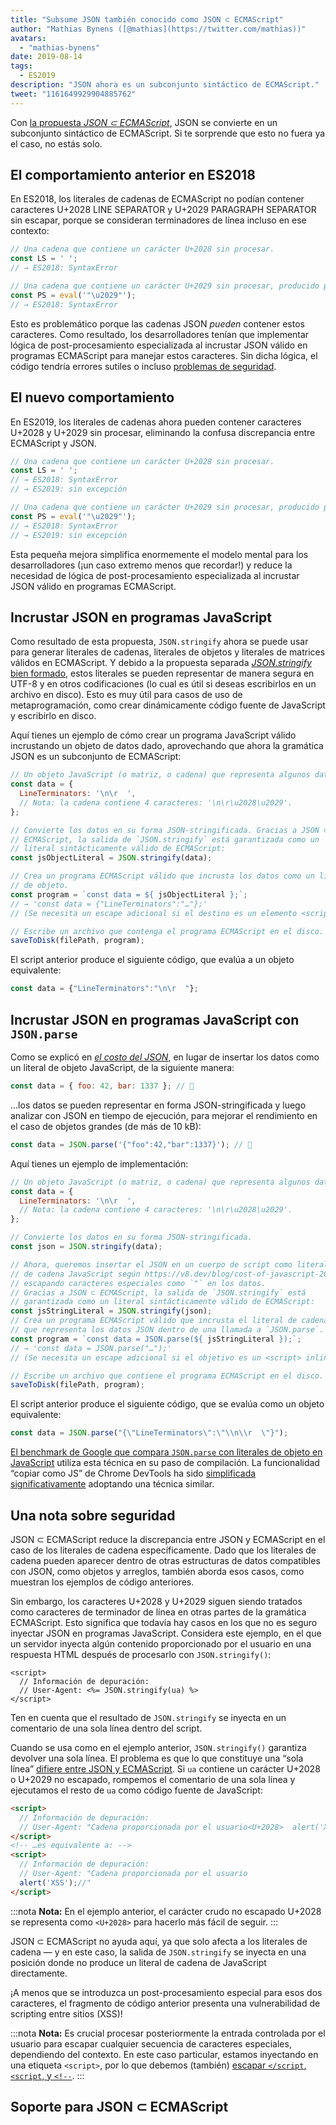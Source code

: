 ```yaml
---
title: "Subsume JSON también conocido como JSON ⊂ ECMAScript"
author: "Mathias Bynens ([@mathias](https://twitter.com/mathias))"
avatars:
  - "mathias-bynens"
date: 2019-08-14
tags:
  - ES2019
description: "JSON ahora es un subconjunto sintáctico de ECMAScript."
tweet: "1161649929904885762"
---
```

Con [la propuesta _JSON ⊂ ECMAScript_](https://github.com/tc39/proposal-json-superset), JSON se convierte en un subconjunto sintáctico de ECMAScript. Si te sorprende que esto no fuera ya el caso, no estás solo.

## El comportamiento anterior en ES2018

En ES2018, los literales de cadenas de ECMAScript no podían contener caracteres U+2028 LINE SEPARATOR y U+2029 PARAGRAPH SEPARATOR sin escapar, porque se consideran terminadores de línea incluso en ese contexto:

```js
// Una cadena que contiene un carácter U+2028 sin procesar.
const LS = ' ';
// → ES2018: SyntaxError

// Una cadena que contiene un carácter U+2029 sin procesar, producido por `eval`:
const PS = eval('"\u2029"');
// → ES2018: SyntaxError
```

Esto es problemático porque las cadenas JSON _pueden_ contener estos caracteres. Como resultado, los desarrolladores tenían que implementar lógica de post-procesamiento especializada al incrustar JSON válido en programas ECMAScript para manejar estos caracteres. Sin dicha lógica, el código tendría errores sutiles o incluso [problemas de seguridad](#security).

<!--truncate-->
## El nuevo comportamiento

En ES2019, los literales de cadenas ahora pueden contener caracteres U+2028 y U+2029 sin procesar, eliminando la confusa discrepancia entre ECMAScript y JSON.

```js
// Una cadena que contiene un carácter U+2028 sin procesar.
const LS = ' ';
// → ES2018: SyntaxError
// → ES2019: sin excepción

// Una cadena que contiene un carácter U+2029 sin procesar, producido por `eval`:
const PS = eval('"\u2029"');
// → ES2018: SyntaxError
// → ES2019: sin excepción
```

Esta pequeña mejora simplifica enormemente el modelo mental para los desarrolladores (¡un caso extremo menos que recordar!) y reduce la necesidad de lógica de post-procesamiento especializada al incrustar JSON válido en programas ECMAScript.

## Incrustar JSON en programas JavaScript

Como resultado de esta propuesta, `JSON.stringify` ahora se puede usar para generar literales de cadenas, literales de objetos y literales de matrices válidos en ECMAScript. Y debido a la propuesta separada [_JSON.stringify_ bien formado](/features/well-formed-json-stringify), estos literales se pueden representar de manera segura en UTF-8 y en otros codificaciones (lo cual es útil si deseas escribirlos en un archivo en disco). Esto es muy útil para casos de uso de metaprogramación, como crear dinámicamente código fuente de JavaScript y escribirlo en disco.

Aquí tienes un ejemplo de cómo crear un programa JavaScript válido incrustando un objeto de datos dado, aprovechando que ahora la gramática JSON es un subconjunto de ECMAScript:

```js
// Un objeto JavaScript (o matriz, o cadena) que representa algunos datos.
const data = {
  LineTerminators: '\n\r  ',
  // Nota: la cadena contiene 4 caracteres: '\n\r\u2028\u2029'.
};

// Convierte los datos en su forma JSON-stringificada. Gracias a JSON ⊂
// ECMAScript, la salida de `JSON.stringify` está garantizada como un
// literal sintácticamente válido de ECMAScript:
const jsObjectLiteral = JSON.stringify(data);

// Crea un programa ECMAScript válido que incrusta los datos como un literal
// de objeto.
const program = `const data = ${ jsObjectLiteral };`;
// → 'const data = {"LineTerminators":"…"};'
// (Se necesita un escape adicional si el destino es un elemento <script> inline.)

// Escribe un archivo que contenga el programa ECMAScript en el disco.
saveToDisk(filePath, program);
```

El script anterior produce el siguiente código, que evalúa a un objeto equivalente:

```js
const data = {"LineTerminators":"\n\r  "};
```

## Incrustar JSON en programas JavaScript con `JSON.parse`

Como se explicó en [_el costo del JSON_](/blog/cost-of-javascript-2019#json), en lugar de insertar los datos como un literal de objeto JavaScript, de la siguiente manera:

```js
const data = { foo: 42, bar: 1337 }; // 🐌
```

…los datos se pueden representar en forma JSON-stringificada y luego analizar con JSON en tiempo de ejecución, para mejorar el rendimiento en el caso de objetos grandes (de más de 10 kB):

```js
const data = JSON.parse('{"foo":42,"bar":1337}'); // 🚀
```

Aquí tienes un ejemplo de implementación:

```js
// Un objeto JavaScript (o matriz, o cadena) que representa algunos datos.
const data = {
  LineTerminators: '\n\r  ',
  // Nota: la cadena contiene 4 caracteres: '\n\r\u2028\u2029'.
};

// Convierte los datos en su forma JSON-stringificada.
const json = JSON.stringify(data);

// Ahora, queremos insertar el JSON en un cuerpo de script como literal
// de cadena JavaScript según https://v8.dev/blog/cost-of-javascript-2019#json,
// escapando caracteres especiales como `"` en los datos.
// Gracias a JSON ⊂ ECMAScript, la salida de `JSON.stringify` está
// garantizada como un literal sintácticamente válido de ECMAScript:
const jsStringLiteral = JSON.stringify(json);
// Crea un programa ECMAScript válido que incrusta el literal de cadena JavaScript
// que representa los datos JSON dentro de una llamada a `JSON.parse`.
const program = `const data = JSON.parse(${ jsStringLiteral });`;
// → 'const data = JSON.parse("…");'
// (Se necesita un escape adicional si el objetivo es un <script> inline.)

// Escribe un archivo que contiene el programa ECMAScript en el disco.
saveToDisk(filePath, program);
```

El script anterior produce el siguiente código, que se evalúa como un objeto equivalente:

```js
const data = JSON.parse("{\"LineTerminators\":\"\\n\\r  \"}");
```

[El benchmark de Google que compara `JSON.parse` con literales de objeto en JavaScript](https://github.com/GoogleChromeLabs/json-parse-benchmark) utiliza esta técnica en su paso de compilación. La funcionalidad “copiar como JS” de Chrome DevTools ha sido [simplificada significativamente](https://chromium-review.googlesource.com/c/chromium/src/+/1464719/9/third_party/blink/renderer/devtools/front_end/elements/DOMPath.js) adoptando una técnica similar.

## Una nota sobre seguridad

JSON ⊂ ECMAScript reduce la discrepancia entre JSON y ECMAScript en el caso de los literales de cadena específicamente. Dado que los literales de cadena pueden aparecer dentro de otras estructuras de datos compatibles con JSON, como objetos y arreglos, también aborda esos casos, como muestran los ejemplos de código anteriores.

Sin embargo, los caracteres U+2028 y U+2029 siguen siendo tratados como caracteres de terminador de línea en otras partes de la gramática ECMAScript. Esto significa que todavía hay casos en los que no es seguro inyectar JSON en programas JavaScript. Considera este ejemplo, en el que un servidor inyecta algún contenido proporcionado por el usuario en una respuesta HTML después de procesarlo con `JSON.stringify()`:

```ejs
<script>
  // Información de depuración:
  // User-Agent: <%= JSON.stringify(ua) %>
</script>
```

Ten en cuenta que el resultado de `JSON.stringify` se inyecta en un comentario de una sola línea dentro del script.

Cuando se usa como en el ejemplo anterior, `JSON.stringify()` garantiza devolver una sola línea. El problema es que lo que constituye una “sola línea” [difiere entre JSON y ECMAScript](https://speakerdeck.com/mathiasbynens/hacking-with-unicode?slide=136). Si `ua` contiene un carácter U+2028 o U+2029 no escapado, rompemos el comentario de una sola línea y ejecutamos el resto de `ua` como código fuente de JavaScript:

```html
<script>
  // Información de depuración:
  // User-Agent: "Cadena proporcionada por el usuario<U+2028>  alert('XSS');//"
</script>
<!-- …es equivalente a: -->
<script>
  // Información de depuración:
  // User-Agent: "Cadena proporcionada por el usuario
  alert('XSS');//"
</script>
```

:::nota
**Nota:** En el ejemplo anterior, el carácter crudo no escapado U+2028 se representa como `<U+2028>` para hacerlo más fácil de seguir.
:::

JSON ⊂ ECMAScript no ayuda aquí, ya que solo afecta a los literales de cadena — y en este caso, la salida de `JSON.stringify` se inyecta en una posición donde no produce un literal de cadena de JavaScript directamente.

¡A menos que se introduzca un post-procesamiento especial para esos dos caracteres, el fragmento de código anterior presenta una vulnerabilidad de scripting entre sitios (XSS)!

:::nota
**Nota:** Es crucial procesar posteriormente la entrada controlada por el usuario para escapar cualquier secuencia de caracteres especiales, dependiendo del contexto. En este caso particular, estamos inyectando en una etiqueta `<script>`, por lo que debemos (también) [escapar `</script`, `<script`, y `<!-​-`](https://mathiasbynens.be/notes/etago#recommendations).
:::

## Soporte para JSON ⊂ ECMAScript

<feature-support chrome="66 /blog/v8-release-66#json-ecmascript"
                 firefox="yes"
                 safari="yes"
                 nodejs="10"
                 babel="yes https://github.com/babel/babel/tree/master/packages/babel-plugin-proposal-json-strings"></feature-support>
